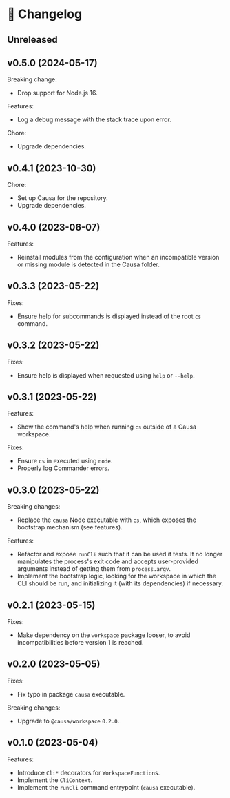 # 🔖 Changelog

## Unreleased

## v0.5.0 (2024-05-17)

Breaking change:

- Drop support for Node.js 16.

Features:

- Log a debug message with the stack trace upon error.

Chore:

- Upgrade dependencies.

## v0.4.1 (2023-10-30)

Chore:

- Set up Causa for the repository.
- Upgrade dependencies.

## v0.4.0 (2023-06-07)

Features:

- Reinstall modules from the configuration when an incompatible version or missing module is detected in the Causa folder.

## v0.3.3 (2023-05-22)

Fixes:

- Ensure help for subcommands is displayed instead of the root `cs` command.

## v0.3.2 (2023-05-22)

Fixes:

- Ensure help is displayed when requested using `help` or `--help`.

## v0.3.1 (2023-05-22)

Features:

- Show the command's help when running `cs` outside of a Causa workspace.

Fixes:

- Ensure `cs` in executed using `node`.
- Properly log Commander errors.

## v0.3.0 (2023-05-22)

Breaking changes:

- Replace the `causa` Node executable with `cs`, which exposes the bootstrap mechanism (see features).

Features:

- Refactor and expose `runCli` such that it can be used it tests. It no longer manipulates the process's exit code and accepts user-provided arguments instead of getting them from `process.argv`.
- Implement the bootstrap logic, looking for the workspace in which the CLI should be run, and initializing it (with its dependencies) if necessary.

## v0.2.1 (2023-05-15)

Fixes:

- Make dependency on the `workspace` package looser, to avoid incompatibilities before version 1 is reached.

## v0.2.0 (2023-05-05)

Fixes:

- Fix typo in package `causa` executable.

Breaking changes:

- Upgrade to `@causa/workspace` `0.2.0`.

## v0.1.0 (2023-05-04)

Features:

- Introduce `Cli*` decorators for `WorkspaceFunction`s.
- Implement the `CliContext`.
- Implement the `runCli` command entrypoint (`causa` executable).
